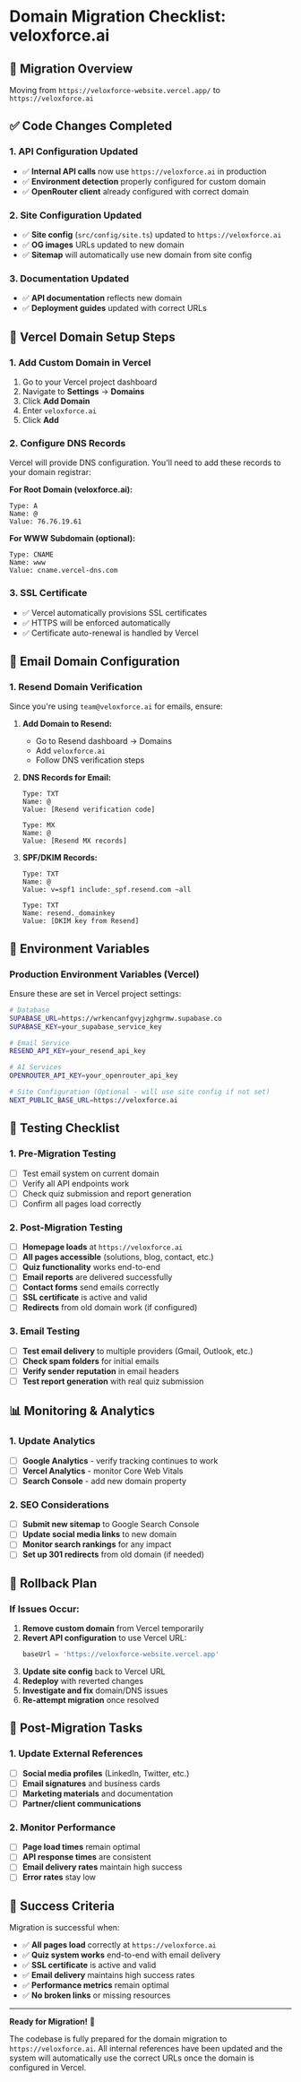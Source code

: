 # Domain Migration Checklist: veloxforce.ai

## 🎯 Migration Overview

Moving from `https://veloxforce-website.vercel.app/` to `https://veloxforce.ai`

## ✅ Code Changes Completed

### **1. API Configuration Updated**
- ✅ **Internal API calls** now use `https://veloxforce.ai` in production
- ✅ **Environment detection** properly configured for custom domain
- ✅ **OpenRouter client** already configured with correct domain

### **2. Site Configuration Updated**
- ✅ **Site config** (`src/config/site.ts`) updated to `https://veloxforce.ai`
- ✅ **OG images** URLs updated to new domain
- ✅ **Sitemap** will automatically use new domain from site config

### **3. Documentation Updated**
- ✅ **API documentation** reflects new domain
- ✅ **Deployment guides** updated with correct URLs

## 🚀 Vercel Domain Setup Steps

### **1. Add Custom Domain in Vercel**
1. Go to your Vercel project dashboard
2. Navigate to **Settings** → **Domains**
3. Click **Add Domain**
4. Enter `veloxforce.ai`
5. Click **Add**

### **2. Configure DNS Records**
Vercel will provide DNS configuration. You'll need to add these records to your domain registrar:

**For Root Domain (veloxforce.ai):**
```
Type: A
Name: @
Value: 76.76.19.61
```

**For WWW Subdomain (optional):**
```
Type: CNAME
Name: www
Value: cname.vercel-dns.com
```

### **3. SSL Certificate**
- ✅ Vercel automatically provisions SSL certificates
- ✅ HTTPS will be enforced automatically
- ✅ Certificate auto-renewal is handled by Vercel

## 📧 Email Domain Configuration

### **1. Resend Domain Verification**
Since you're using `team@veloxforce.ai` for emails, ensure:

1. **Add Domain to Resend:**
   - Go to Resend dashboard → Domains
   - Add `veloxforce.ai`
   - Follow DNS verification steps

2. **DNS Records for Email:**
   ```
   Type: TXT
   Name: @
   Value: [Resend verification code]
   
   Type: MX
   Name: @
   Value: [Resend MX records]
   ```

3. **SPF/DKIM Records:**
   ```
   Type: TXT
   Name: @
   Value: v=spf1 include:_spf.resend.com ~all
   
   Type: TXT
   Name: resend._domainkey
   Value: [DKIM key from Resend]
   ```

## 🔧 Environment Variables

### **Production Environment Variables (Vercel)**
Ensure these are set in Vercel project settings:

```bash
# Database
SUPABASE_URL=https://wrkencanfgvyjzghgrmw.supabase.co
SUPABASE_KEY=your_supabase_service_key

# Email Service
RESEND_API_KEY=your_resend_api_key

# AI Services
OPENROUTER_API_KEY=your_openrouter_api_key

# Site Configuration (Optional - will use site config if not set)
NEXT_PUBLIC_BASE_URL=https://veloxforce.ai
```

## 🧪 Testing Checklist

### **1. Pre-Migration Testing**
- [ ] Test email system on current domain
- [ ] Verify all API endpoints work
- [ ] Check quiz submission and report generation
- [ ] Confirm all pages load correctly

### **2. Post-Migration Testing**
- [ ] **Homepage loads** at `https://veloxforce.ai`
- [ ] **All pages accessible** (solutions, blog, contact, etc.)
- [ ] **Quiz functionality** works end-to-end
- [ ] **Email reports** are delivered successfully
- [ ] **Contact forms** send emails correctly
- [ ] **SSL certificate** is active and valid
- [ ] **Redirects** from old domain work (if configured)

### **3. Email Testing**
- [ ] **Test email delivery** to multiple providers (Gmail, Outlook, etc.)
- [ ] **Check spam folders** for initial emails
- [ ] **Verify sender reputation** in email headers
- [ ] **Test report generation** with real quiz submission

## 📊 Monitoring & Analytics

### **1. Update Analytics**
- [ ] **Google Analytics** - verify tracking continues to work
- [ ] **Vercel Analytics** - monitor Core Web Vitals
- [ ] **Search Console** - add new domain property

### **2. SEO Considerations**
- [ ] **Submit new sitemap** to Google Search Console
- [ ] **Update social media links** to new domain
- [ ] **Monitor search rankings** for any impact
- [ ] **Set up 301 redirects** from old domain (if needed)

## 🔄 Rollback Plan

### **If Issues Occur:**
1. **Remove custom domain** from Vercel temporarily
2. **Revert API configuration** to use Vercel URL:
   ```typescript
   baseUrl = 'https://veloxforce-website.vercel.app'
   ```
3. **Update site config** back to Vercel URL
4. **Redeploy** with reverted changes
5. **Investigate and fix** domain/DNS issues
6. **Re-attempt migration** once resolved

## 📝 Post-Migration Tasks

### **1. Update External References**
- [ ] **Social media profiles** (LinkedIn, Twitter, etc.)
- [ ] **Email signatures** and business cards
- [ ] **Marketing materials** and documentation
- [ ] **Partner/client communications**

### **2. Monitor Performance**
- [ ] **Page load times** remain optimal
- [ ] **API response times** are consistent
- [ ] **Email delivery rates** maintain high success
- [ ] **Error rates** stay low

## 🎉 Success Criteria

Migration is successful when:
- ✅ **All pages load** correctly at `https://veloxforce.ai`
- ✅ **Quiz system works** end-to-end with email delivery
- ✅ **SSL certificate** is active and valid
- ✅ **Email delivery** maintains high success rates
- ✅ **Performance metrics** remain optimal
- ✅ **No broken links** or missing resources

---

**Ready for Migration!** 🚀

The codebase is fully prepared for the domain migration to `https://veloxforce.ai`. All internal references have been updated and the system will automatically use the correct URLs once the domain is configured in Vercel.
